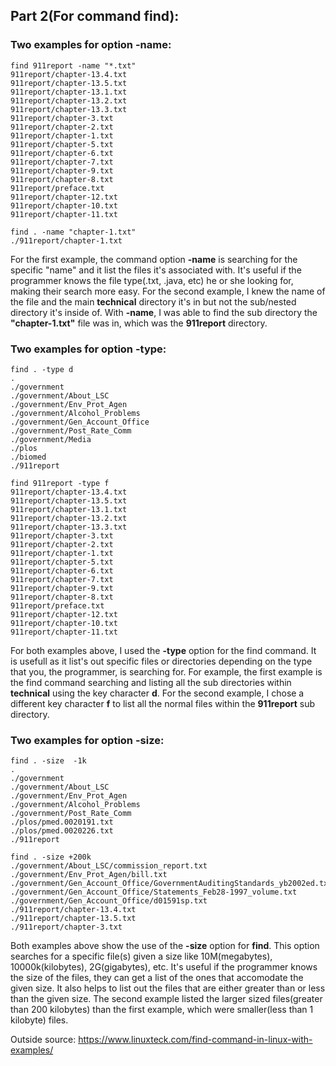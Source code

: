 ## Part 2(For command **find**): 

### Two examples for option **-name**:
```
find 911report -name "*.txt"
911report/chapter-13.4.txt
911report/chapter-13.5.txt
911report/chapter-13.1.txt
911report/chapter-13.2.txt
911report/chapter-13.3.txt
911report/chapter-3.txt
911report/chapter-2.txt
911report/chapter-1.txt
911report/chapter-5.txt
911report/chapter-6.txt
911report/chapter-7.txt
911report/chapter-9.txt
911report/chapter-8.txt
911report/preface.txt
911report/chapter-12.txt
911report/chapter-10.txt
911report/chapter-11.txt
```
```
find . -name "chapter-1.txt"
./911report/chapter-1.txt
```
For the first example, the command option **-name** is searching for the specific "name" and it list the files it's associated with. It's useful if the programmer knows the file type(.txt, .java, etc) he or she looking for, making their search more easy. For the second example, I knew the name of the file and the main **technical** directory it's in but not the sub/nested directory it's inside of. With **-name**, I was able to find the sub directory the **"chapter-1.txt"** file was in, which was the **911report** directory.

### Two examples for option **-type**:
```
find . -type d 
.
./government
./government/About_LSC
./government/Env_Prot_Agen
./government/Alcohol_Problems
./government/Gen_Account_Office
./government/Post_Rate_Comm
./government/Media
./plos
./biomed
./911report
```
```
find 911report -type f 
911report/chapter-13.4.txt
911report/chapter-13.5.txt
911report/chapter-13.1.txt
911report/chapter-13.2.txt
911report/chapter-13.3.txt
911report/chapter-3.txt
911report/chapter-2.txt
911report/chapter-1.txt
911report/chapter-5.txt
911report/chapter-6.txt
911report/chapter-7.txt
911report/chapter-9.txt
911report/chapter-8.txt
911report/preface.txt
911report/chapter-12.txt
911report/chapter-10.txt
911report/chapter-11.txt
```
For both examples above, I used the **-type** option for the find command. It is usefull as it list's out specific files or directories depending on the type that you, the programmer, is searching for. For example, the first example is the find command searching and listing all the sub directories within **technical** using the key character **d**. For the second example, I chose a different key character **f** to list all the normal files within the **911report** sub directory. 

### Two examples for option **-size**:
```
find . -size  -1k
.
./government
./government/About_LSC
./government/Env_Prot_Agen
./government/Alcohol_Problems
./government/Post_Rate_Comm
./plos/pmed.0020191.txt
./plos/pmed.0020226.txt
./911report
```
```
find . -size +200k
./government/About_LSC/commission_report.txt
./government/Env_Prot_Agen/bill.txt
./government/Gen_Account_Office/GovernmentAuditingStandards_yb2002ed.txt
./government/Gen_Account_Office/Statements_Feb28-1997_volume.txt
./government/Gen_Account_Office/d01591sp.txt
./911report/chapter-13.4.txt
./911report/chapter-13.5.txt
./911report/chapter-3.txt
```
Both examples above show the use of the **-size** option for **find**. This option searches for a specific file(s) given a size like 10M(megabytes), 10000k(kilobytes), 2G(gigabytes), etc. It's useful if the programmer knows the size of the files, they can get a list of the ones that accomodate the given size. It also helps to list out the files that are either greater than or less than the given size. The second example listed the larger sized files(greater than 200 kilobytes) than the first example, which were smaller(less than 1 kilobyte) files. 

Outside source: https://www.linuxteck.com/find-command-in-linux-with-examples/
